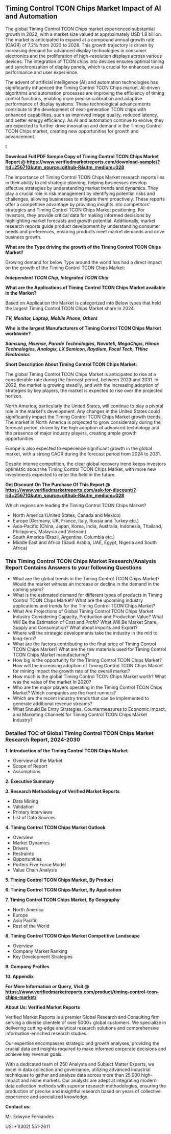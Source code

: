 <h2>Timing Control TCON Chips Market Impact of AI and Automation</h2><p>The global Timing Control TCON Chips market experienced substantial growth in 2022, with a market size valued at approximately USD 1.8 billion. The market is anticipated to expand at a compound annual growth rate (CAGR) of 7.2% from 2023 to 2028. This growth trajectory is driven by increasing demand for advanced display technologies in consumer electronics and the proliferation of high-resolution displays across various devices. The integration of TCON chips into devices ensures optimal timing and synchronization of display panels, which is crucial for enhanced visual performance and user experience.</p><p>The advent of artificial intelligence (AI) and automation technologies has significantly influenced the Timing Control TCON Chips market. AI-driven algorithms and automation processes are improving the efficiency of timing control functions, enabling more precise calibration and adaptive performance of display systems. These technological advancements contribute to the development of next-generation TCON chips with enhanced capabilities, such as improved image quality, reduced latency, and better energy efficiency. As AI and automation continue to evolve, they are expected to further drive innovation and demand in the Timing Control TCON Chips market, creating new opportunities for growth and advancement.</p>t</p><p id="" class=""><strong>Download Full PDF Sample Copy of Timing Control TCON Chips Market Report @ <a href="https://www.verifiedmarketreports.com/download-sample/?rid=256710&utm_source=github-R&utm_medium=028" target="_blank">https://www.verifiedmarketreports.com/download-sample/?rid=256710&utm_source=github-R&utm_medium=028</a></strong></p><p>The importance of&nbsp;Timing Control TCON Chips Market research reports lies in their ability to aid strategic planning, helping businesses develop effective strategies by understanding market trends and dynamics. They play a crucial role in risk management by identifying potential risks and challenges, allowing businesses to mitigate them proactively. These reports offer a competitive advantage by providing insights into competitors' strategies and Timing Control TCON Chips Market positioning. For investors, they provide critical data for making informed decisions by highlighting market forecasts and growth potential. Additionally, market research reports guide product development by understanding consumer needs and preferences, ensuring products meet market demands and drive business growth.</p><p><strong>What are the&nbsp;Type driving the growth of the Timing Control TCON Chips Market?</strong></p><p id="" class="">Growing demand for below Type around the world has had a direct impact on the growth of the Timing Control TCON Chips Market:</p><em><strong>Independent TCON Chip, Integrated TCON Chip</strong></em></p><strong>What are the&nbsp;Applications&nbsp;of Timing Control TCON Chips Market available in the Market?</strong></p><p id="" class="">Based on Application the Market is categorized into Below types that held the largest Timing Control TCON Chips Market share In 2024.</p><em><strong>TV, Monitor, Laptop, Mobile Phone, Others</strong></em></p><strong>Who is the largest Manufacturers of Timing Control TCON Chips Market worldwide?</strong></p><p><em><strong>Samsung, Hisense, Parade Technologies, Novatek, MegaChips, Himax Technologies, Analogix, LX Semicon, Raydium, Focal Tech, THine Electronics</strong></em></p><p id="" class=""><strong>Short Description About Timing Control TCON Chips Market:</strong></p><p>The global Timing Control TCON Chips Market is anticipated to rise at a considerable rate during the forecast period, between 2023 and 2031. In 2022, the market is growing steadily, and with the increasing adoption of strategies by key players, the market is expected to rise over the projected horizon.</p><p>North America, particularly the United States, will continue to play a pivotal role in the market's development. Any changes in the United States could significantly impact the Timing Control TCON Chips Market growth trends. The market in North America is projected to grow considerably during the forecast period, driven by the high adoption of advanced technology and the presence of major industry players, creating ample growth opportunities.</p><p>Europe is also expected to experience significant growth in the global market, with a strong CAGR during the forecast period from 2024 to 2031.</p><p>Despite intense competition, the clear global recovery trend keeps investors optimistic about the Timing Control TCON Chips Market, with more new investments expected to enter the field in the future.</p><p id="" class=""><strong>Get Discount On The Purchase Of This Report @ <a href="https://www.verifiedmarketreports.com/ask-for-discount/?rid=256710&utm_source=github-R&utm_medium=028" target="_blank">https://www.verifiedmarketreports.com/ask-for-discount/?rid=256710&utm_source=github-R&utm_medium=028</a></strong></p>Which regions are leading the Timing Control TCON Chips Market?</p><ul><li>North America (United States, Canada and Mexico)</li><li>Europe (Germany, UK, France, Italy, Russia and Turkey etc.)</li><li>Asia-Pacific (China, Japan, Korea, India, Australia, Indonesia, Thailand, Philippines, Malaysia and Vietnam)</li><li>South America (Brazil, Argentina, Columbia etc.)</li><li>Middle East and Africa (Saudi Arabia, UAE, Egypt, Nigeria and South Africa)</li></ul><h3 id="" class="">This Timing Control TCON Chips Market Research/Analysis Report Contains Answers to your following Questions</h3><ul><li>What are the global trends in the Timing Control TCON Chips Market? Would the market witness an increase or decline in the demand in the coming years?</li><li>What is the estimated demand for different types of products in Timing Control TCON Chips Market? What are the upcoming industry applications and trends for the Timing Control TCON Chips Market?</li><li>What Are Projections of Global Timing Control TCON Chips Market Industry Considering Capacity, Production and Production Value? What Will Be the Estimation of Cost and Profit? What Will Be Market Share, Supply and Consumption? What about imports and Export?</li><li>Where will the strategic developments take the industry in the mid to long-term?</li><li>What are the factors contributing to the final price of Timing Control TCON Chips Market? What are the raw materials used for Timing Control TCON Chips Market manufacturing?</li><li>How big is the opportunity for the Timing Control TCON Chips Market? How will the increasing adoption of Timing Control TCON Chips Market for mining impact the growth rate of the overall market?</li><li>How much is the global Timing Control TCON Chips Market worth? What was the value of the market In 2020?</li><li>Who are the major players operating in the Timing Control TCON Chips Market? Which companies are the front runners?</li><li>Which are the recent industry trends that can be implemented to generate additional revenue streams?</li><li>What Should Be Entry Strategies, Countermeasures to Economic Impact, and Marketing Channels for Timing Control TCON Chips Market Industry?</li></ul><h3 id="" class="">Detailed TOC of Global Timing Control TCON Chips Market Research Report, 2024-2030</h3><p id="" class=""><strong>1. Introduction of the Timing Control TCON Chips Market</strong></p><ul><li>Overview of the Market</li><li>Scope of Report</li><li>Assumptions</li></ul><p id="" class=""><strong>2. Executive Summary</strong></p><p id="" class=""><strong>3. Research Methodology of Verified Market Reports</strong></p><ul><li>Data Mining</li><li>Validation</li><li>Primary Interviews</li><li>List of Data Sources</li></ul><p id="" class=""><strong>4. Timing Control TCON Chips Market Outlook</strong></p><ul><li>Overview</li><li>Market Dynamics</li><li>Drivers</li><li>Restraints</li><li>Opportunities</li><li>Porters Five Force Model</li><li>Value Chain Analysis</li></ul><p id="" class=""><strong>5. Timing Control TCON Chips Market, By Product</strong></p><p id="" class=""><strong>6. Timing Control TCON Chips Market, By Application</strong></p><p id="" class=""><strong>7. Timing Control TCON Chips Market, By Geography</strong></p><ul><li>North America</li><li>Europe</li><li>Asia Pacific</li><li>Rest of the World</li></ul><p id="" class=""><strong>8. Timing Control TCON Chips Market Competitive Landscape</strong></p><ul><li>Overview</li><li>Company Market Ranking</li><li>Key Development Strategies</li></ul><p id="" class=""><strong>9. Company Profiles</strong></p><p id="" class=""><strong>10. Appendix</strong></p><p id="" class=""><strong>For More Information or Query, Visit @ <a href="https://www.verifiedmarketreports.com/product/timing-control-tcon-chips-market/" target="_blank">https://www.verifiedmarketreports.com/product/timing-control-tcon-chips-market/</a></strong></p><p id="" class=""><strong>About Us: Verified Market Reports</strong></p><p id="" class="">Verified Market Reports is a premier Global Research and Consulting firm serving a diverse clientele of over 5000+ global customers. We specialize in delivering cutting-edge analytical research solutions and comprehensive information-enriched research studies.</p><p id="" class="">Our expertise encompasses strategic and growth analyses, providing the crucial data and insights required to make informed corporate decisions and achieve key revenue goals.</p><p id="" class="">With a dedicated team of 250 Analysts and Subject Matter Experts, we excel in data collection and governance, utilizing advanced industrial techniques to gather and analyze data across more than 25,000 high-impact and niche markets. Our analysts are adept at integrating modern data collection methods with superior research methodologies, ensuring the production of precise and insightful research based on years of collective experience and specialized knowledge.</p><p id="" class=""><strong>Contact us:</strong></p><p id="" class="">Mr. Edwyne Fernandes</p><p id="" class="">US: +1(302) 551-2611</p>